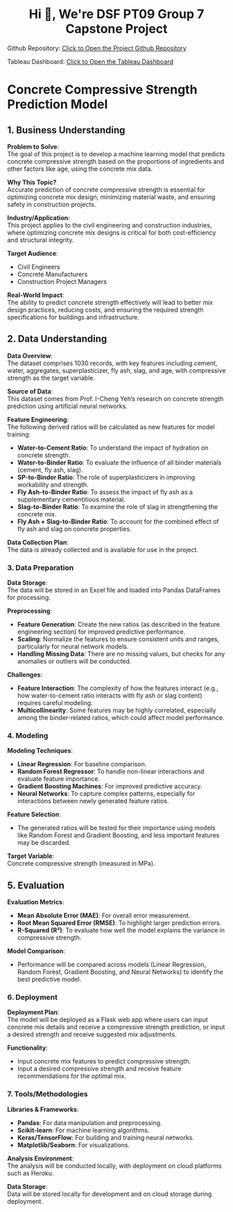 <h1 align="center">Hi 👋, We're DSF PT09 Group 7 Capstone Project  </h1>

Github Repository: [Click to Open the Project Github Repository](https://github.com/odhinto/Group7_Phase5_Capstone.git)

Tableau Dashboard: [Click to Open the Tableau Dashboard](https://public.tableau.com/views/Churn_17414751223480/Dashboard1?:language=en-US&publish=yes&:sid=&:redirect=auth&:display_count=n&:origin=viz_share_link)

# Concrete Compressive Strength Prediction Model
## 1. **Business Understanding**

**Problem to Solve**:  
The goal of this project is to develop a machine learning model that predicts concrete compressive strength based on the proportions of ingredients and other factors like age, using the concrete mix data.

**Why This Topic?**  
Accurate prediction of concrete compressive strength is essential for optimizing concrete mix design, minimizing material waste, and ensuring safety in construction projects.

**Industry/Application**:  
This project applies to the civil engineering and construction industries, where optimizing concrete mix designs is critical for both cost-efficiency and structural integrity.

**Target Audience**:  
- Civil Engineers
- Concrete Manufacturers
- Construction Project Managers

**Real-World Impact**:  
The ability to predict concrete strength effectively will lead to better mix design practices, reducing costs, and ensuring the required strength specifications for buildings and infrastructure.

## 2. **Data Understanding**

**Data Overview**:  
The dataset comprises 1030 records, with key features including cement, water, aggregates, superplasticizer, fly ash, slag, and age, with compressive strength as the target variable.

**Source of Data**:  
This dataset comes from Prof. I-Cheng Yeh’s research on concrete strength prediction using artificial neural networks.

**Feature Engineering**:  
The following derived ratios will be calculated as new features for model training:
- **Water-to-Cement Ratio**: To understand the impact of hydration on concrete strength.
- **Water-to-Binder Ratio**: To evaluate the influence of all binder materials (cement, fly ash, slag).
- **SP-to-Binder Ratio**: The role of superplasticizers in improving workability and strength.
- **Fly Ash-to-Binder Ratio**: To assess the impact of fly ash as a supplementary cementitious material.
- **Slag-to-Binder Ratio**: To examine the role of slag in strengthening the concrete mix.
- **Fly Ash + Slag-to-Binder Ratio**: To account for the combined effect of fly ash and slag on concrete properties.

**Data Collection Plan**:  
The data is already collected and is available for use in the project.

### 3. **Data Preparation**

**Data Storage**:  
The data will be stored in an Excel file and loaded into Pandas DataFrames for processing.

**Preprocessing**:
- **Feature Generation**: Create the new ratios (as described in the feature engineering section) for improved predictive performance.
- **Scaling**: Normalize the features to ensure consistent units and ranges, particularly for neural network models.
- **Handling Missing Data**: There are no missing values, but checks for any anomalies or outliers will be conducted.

**Challenges**:  
- **Feature Interaction**: The complexity of how the features interact (e.g., how water-to-cement ratio interacts with fly ash or slag content) requires careful modeling.
- **Multicollinearity**: Some features may be highly correlated, especially among the binder-related ratios, which could affect model performance.

### 4. **Modeling**

**Modeling Techniques**:  
- **Linear Regression**: For baseline comparison.
- **Random Forest Regressor**: To handle non-linear interactions and evaluate feature importance.
- **Gradient Boosting Machines**: For improved predictive accuracy.
- **Neural Networks**: To capture complex patterns, especially for interactions between newly generated feature ratios.

**Feature Selection**:  
- The generated ratios will be tested for their importance using models like Random Forest and Gradient Boosting, and less important features may be discarded.

**Target Variable**:  
Concrete compressive strength (measured in MPa).

## 5. **Evaluation**

**Evaluation Metrics**:  
- **Mean Absolute Error (MAE)**: For overall error measurement.
- **Root Mean Squared Error (RMSE)**: To highlight larger prediction errors.
- **R-Squared (R²)**: To evaluate how well the model explains the variance in compressive strength.

**Model Comparison**:  
- Performance will be compared across models (Linear Regression, Random Forest, Gradient Boosting, and Neural Networks) to identify the best predictive model.

### 6. **Deployment**

**Deployment Plan**:  
The model will be deployed as a Flask web app where users can input concrete mix details and receive a compressive strength prediction, or input a desired strength and receive suggested mix adjustments.

**Functionality**:  
- Input concrete mix features to predict compressive strength.
- Input a desired compressive strength and receive feature recommendations for the optimal mix.

### 7. **Tools/Methodologies**

**Libraries & Frameworks**:  
- **Pandas**: For data manipulation and preprocessing.
- **Scikit-learn**: For machine learning algorithms.
- **Keras/TensorFlow**: For building and training neural networks.
- **Matplotlib/Seaborn**: For visualizations.

**Analysis Environment**:  
The analysis will be conducted locally, with deployment on cloud platforms such as Heroku.

**Data Storage**:  
Data will be stored locally for development and on cloud storage during deployment.
